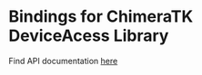 # Bindings for ChimeraTK DeviceAcess Library
Find API documentation [here](https://chimeratk.github.io/DeviceAccess-PythonBindings/)
